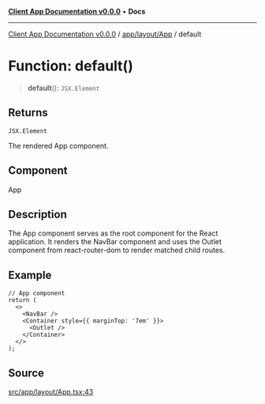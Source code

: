 [**Client App Documentation v0.0.0**](../../../../README.md) • **Docs**

***

[Client App Documentation v0.0.0](../../../../README.md) / [app/layout/App](../README.md) / default

# Function: default()

> **default**(): `JSX.Element`

## Returns

`JSX.Element`

The rendered App component.

## Component

App

## Description

The App component serves as the root component for the React application.
It renders the NavBar component and uses the Outlet component from react-router-dom to render matched child routes.

## Example

```tsx
// App component
return (
  <>
    <NavBar />
    <Container style={{ marginTop: '7em' }}>
      <Outlet />
    </Container>
  </>
);
```

## Source

[src/app/layout/App.tsx:43](https://github.com/jimmykurian/Reactivities/blob/20f7213005ebb1bbbb30d291d5a2013ca64cd45c/client-app/src/app/layout/App.tsx#L43)
